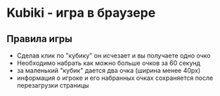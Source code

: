 # Kubiki - игра в браузере

## Правила игры

- Сделав клик по "кубику" он исчезает и вы получаете одно очко
- Необходимо набрать как можно больше очков за 60 секунд
- за маленький "кубик" дается два очка (ширина менее 40px)
- информация о игроке и его набранных очках сохраняется после перезагрузки страницы
